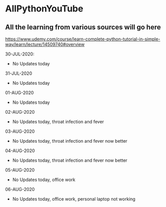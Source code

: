 # AllPythonYouTube
## All the learning from various sources will go here

https://www.udemy.com/course/learn-complete-python-tutorial-in-simple-way/learn/lecture/14509740#overview

30-JUL-2020: 
  - No Updates today
  
31-JUL-2020
  - No Updates today
    
01-AUG-2020
  - No Updates today

02-AUG-2020
  - No Updates today, throat infection and fever
  
03-AUG-2020
  - No Updates today, throat infection and fever now better

04-AUG-2020
  - No Updates today, throat infection and fever now better

05-AUG-2020
  - No Updates today, office work

06-AUG-2020
  - No Updates today, office work, personal laptop not working
